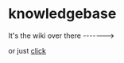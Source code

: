 # knowledgebase

It's the wiki over there ------->

or just [click](https://github.com/DSSatPitt/knowledgebase/wiki)
